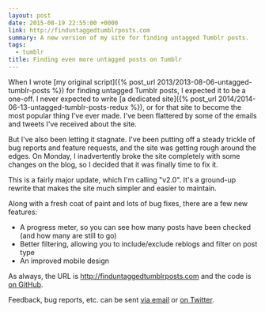 ```yaml
---
layout: post
date: 2015-08-19 22:55:00 +0000
link: http://finduntaggedtumblrposts.com
summary: A new version of my site for finding untagged Tumblr posts.
tags:
  - tumblr
title: Finding even more untagged posts on Tumblr
---
```


When I wrote [my original script]({% post_url 2013/2013-08-06-untagged-tumblr-posts %}) for finding untagged Tumblr posts, I expected it to be a one-off. I never expected to write [a dedicated site]({% post_url 2014/2014-06-13-untagged-tumblr-posts-redux %}), or for that site to become the most popular thing I've ever made. I've been flattered by some of the emails and tweets I've received about the site.

But I've also been letting it stagnate. I've been putting off a steady trickle of bug reports and feature requests, and the site was getting rough around the edges. On Monday, I inadvertently broke the site completely with some changes on the blog, so I decided that it was finally time to fix it.

This is a fairly major update, which I'm calling "v2.0". It's a ground-up rewrite that makes the site much simpler and easier to maintain.

Along with a fresh coat of paint and lots of bug fixes, there are a few new features:

* A progress meter, so you can see how many posts have been checked (and how many are still to go)
* Better filtering, allowing you to include/exclude reblogs and filter on post type
* An improved mobile design

As always, the URL is <http://finduntaggedtumblrposts.com> and the code is [on GitHub](https://github.com/alexwlchan/untagged-tumblr-posts).

Feedback, bug reports, etc. can be sent <a href="mailto:alex@alexwlchan.net">via email</a> or <a href="http://twitter.com/alexwlchan">on Twitter</a>.
